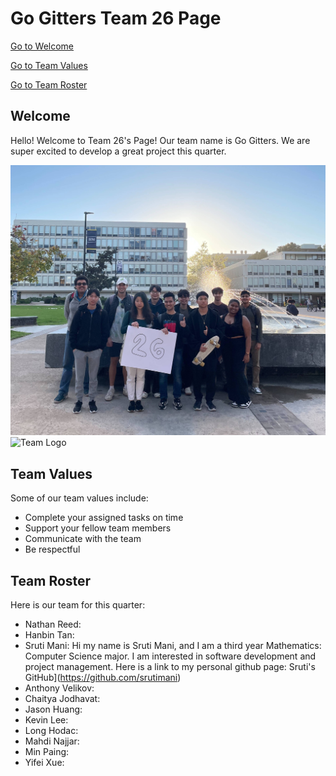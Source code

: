 # Go Gitters Team 26 Page

[Go to Welcome](#welcome)

[Go to Team Values](#team-values)

[Go to Team Roster](#team-roster)

## Welcome
Hello! Welcome to Team 26's Page! Our team name is Go Gitters. We are super excited to develop a great project this quarter.

![Team Image](./teambonding.jpg)
![Team Logo](./teambranding.jpg)

## Team Values
Some of our team values include: 

- Complete your assigned tasks on time
- Support your fellow team members 
- Communicate with the team
- Be respectful

## Team Roster
Here is our team for this quarter:

- Nathan Reed: 
- Hanbin Tan:
- Sruti Mani: Hi my name is Sruti Mani, and I am a third year Mathematics: Computer Science major. I am interested in software development and project management. Here is a link to my personal github page: Sruti's GitHub](https://github.com/srutimani)
- Anthony Velikov:
- Chaitya Jodhavat:
- Jason Huang:
- Kevin Lee:
- Long Hodac:
- Mahdi Najjar: 
- Min Paing:
- Yifei Xue: 